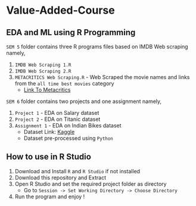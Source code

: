 # Value-Added-Course
## EDA and ML using R Programming 

`SEM 5` folder contains three R programs files based on IMDB Web scraping namely,
1. `IMDB Web Scraping 1.R`
2. `IMDB Web Scraping 2.R`
3. `METACRITICS Web Scraping.R` - Web Scraped the movie names and links from the `all time best movies` category
   * [Link To Metacritics](https://www.metacritic.com/browse/movies/score/metascore/all/filtered?sort=desc)

`SEM 6` folder contains two projects and one assignment namely,
1. `Project 1` - EDA on Salary dataset
2. `Project 2` - EDA on Titanic dataset
3. `Assignment 1` - EDA on Indian Bikes dataset 
    * Dataset Link: [Kaggle](https://www.kaggle.com/datasets/rajeshrampure/motorbikes-in-indian-market-2022)
    * Dataset pre-processed using `Python`
    
## How to use in R Studio
1. Download and Install `R` and `R Studio` if not installed
2. Download this repository and Extract
3. Open R Studio and set the required project folder as directory
   * Go to `Session -> Set Working Directory -> Choose Directory`
4. Run the program and enjoy !
